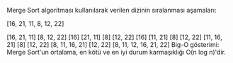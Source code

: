 Merge Sort algoritması kullanılarak verilen dizinin sıralanması aşamaları:

[16, 21, 11, 8, 12, 22]

[16, 21, 11] [8, 12, 22]
[16] [21, 11] [8] [12, 22]
[16] [11, 21] [8] [12, 22]
[11, 16, 21] [8] [12, 22]
[8, 11, 16, 21] [12, 22]
[8, 11, 12, 16, 21, 22]
Big-O gösterimi: Merge Sort'un ortalama, en kötü ve en iyi durum karmaşıklığı O(n log n)'dir.